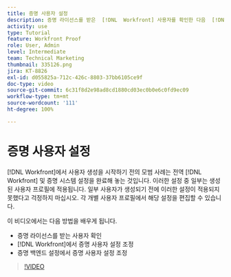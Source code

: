 ```yaml
---
title: 증명 사용자 설정
description: 증명 라이선스를 받은  [!DNL  Workfront] 사용자를 확인한 다음  [!DNL Workfront] 및 백엔드 설정 모두에서 사용자 설정을 조정하는 방법을 알아봅니다.
activity: use
type: Tutorial
feature: Workfront Proof
role: User, Admin
level: Intermediate
team: Technical Marketing
thumbnail: 335126.png
jira: KT-8826
exl-id: d055825a-712c-426c-8803-37bb6105ce9f
doc-type: video
source-git-commit: 6c31f8d2e98ad8cd1880cd03ec0b0e6c0fd9ec09
workflow-type: tm+mt
source-wordcount: '111'
ht-degree: 100%

---
```


# 증명 사용자 설정

[!DNL  Workfront]에서 사용자 생성을 시작하기 전의 모범 사례는 전역 [!DNL Workfront] 및 증명 시스템 설정을 완료해 놓는 것입니다. 이러한 설정 중 일부는 생성된 사용자 프로필에 적용됩니다. 일부 사용자가 생성되기 전에 이러한 설정이 적용되지 못했다고 걱정하지 마십시오. 각 개별 사용자 프로필에서 해당 설정을 편집할 수 있습니다.


이 비디오에서는 다음 방법을 배우게 됩니다.

* 증명 라이선스를 받는 사용자 확인
* [!DNL  Workfront]에서 증명 사용자 설정 조정
* 증명 백엔드 설정에서 증명 사용자 설정 조정

>[!VIDEO](https://video.tv.adobe.com/v/335126/?quality=12&learn=on)

<!--
Lean More URLs
-->
